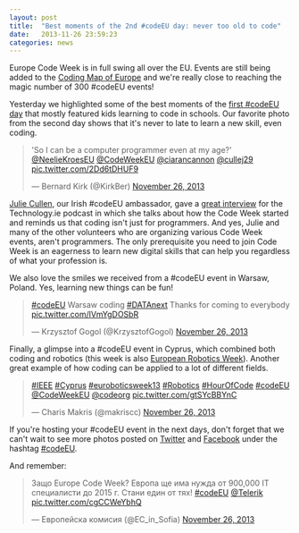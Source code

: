 ```yaml
---
layout: post
title:  "Best moments of the 2nd #codeEU day: never too old to code"
date:   2013-11-26 23:59:23
categories: news
---
```


Europe Code Week is in full swing all over the EU. Events are still being added to the [Coding Map of Europe](/map/) and we're really close to reaching the magic number of 300 #codeEU events!

Yesterday we highlighted some of the best moments of the [first #codeEU day](http://codeweek.eu/news/2013/11/25/best-moments-of-code-week-day-1.html) that mostly featured kids learning to code in schools. Our favorite photo from the second day shows that it's never to late to learn a new skill, even coding. 

<blockquote class="twitter-tweet" lang="en"><p>&#39;So I can be a computer programmer even at my age?&#39; <a href="https://twitter.com/NeelieKroesEU">@NeelieKroesEU</a> <a href="https://twitter.com/CodeWeekEU">@CodeWeekEU</a> <a href="https://twitter.com/ciarancannon">@ciarancannon</a> <a href="https://twitter.com/cullej29">@cullej29</a> <a href="http://t.co/2Dd6tDHUF9">pic.twitter.com/2Dd6tDHUF9</a></p>&mdash; Bernard Kirk (@KirkBer) <a href="https://twitter.com/KirkBer/statuses/405378638008172544">November 26, 2013</a></blockquote>
<script async src="//platform.twitter.com/widgets.js" charset="utf-8"></script>

[Julie Cullen](https://twitter.com/cullej29), our Irish #codeEU ambassador, gave a [great interview](http://technology.ie/julie-perfect-ambassador-europe-code-week-audio/) for the Technology.ie podcast in which she talks about how the Code Week started and reminds us that coding isn't just for programmers. And yes, Julie and many of the other volunteers who are organizing various Code Week events, aren't programmers.   The only prerequisite you need to join Code Week is an eagerness to learn new digital skills that can help you regardless of what your profession is.

We also love the smiles we received from a #codeEU event in Warsaw, Poland. Yes, learning new things can be fun!

<blockquote class="twitter-tweet" lang="en"><p><a href="https://twitter.com/search?q=%23codeEU&amp;src=hash">#codeEU</a> Warsaw coding <a href="https://twitter.com/search?q=%23DATAnext&amp;src=hash">#DATAnext</a> Thanks for coming to everybody <a href="http://t.co/lVmYgDOSbR">pic.twitter.com/lVmYgDOSbR</a></p>&mdash; Krzysztof Gogol (@KrzysztofGogol) <a href="https://twitter.com/KrzysztofGogol/statuses/405414457398284288">November 26, 2013</a></blockquote>
<script async src="//platform.twitter.com/widgets.js" charset="utf-8"></script>

Finally, a glimpse into a #codeEU event in Cyprus, which combined both coding and robotics (this week is also [European Robotics Week](http://www.eu-robotics.net/eurobotics-week/)). Another great example of how coding can be applied to a lot of different fields.

<blockquote class="twitter-tweet" lang="en"><p><a href="https://twitter.com/search?q=%23IEEE&amp;src=hash">#IEEE</a> <a href="https://twitter.com/search?q=%23Cyprus&amp;src=hash">#Cyprus</a> <a href="https://twitter.com/search?q=%23euroboticsweek13&amp;src=hash">#euroboticsweek13</a> <a href="https://twitter.com/search?q=%23Robotics&amp;src=hash">#Robotics</a> <a href="https://twitter.com/search?q=%23HourOfCode&amp;src=hash">#HourOfCode</a> <a href="https://twitter.com/search?q=%23codeEU&amp;src=hash">#codeEU</a> <a href="https://twitter.com/CodeWeekEU">@CodeWeekEU</a> <a href="https://twitter.com/codeorg">@codeorg</a> <a href="http://t.co/gtSYcBBYnC">pic.twitter.com/gtSYcBBYnC</a></p>&mdash; Charis Makris (@makriscc) <a href="https://twitter.com/makriscc/statuses/405466311364341760">November 26, 2013</a></blockquote>
<script async src="//platform.twitter.com/widgets.js" charset="utf-8"></script>

If you're hosting your #codeEU event in the next days, don't forget that we can't wait to see more photos posted on [Twitter](http://twitter.com/{{site.contact.twitter}}) and [Facebook](https://www.facebook.com/{{site.contact.facebook}}) under the hashtag [#codeEU](https://twitter.com/search?q=%23codeEU&src=typd).

And remember: 

<blockquote class="twitter-tweet" lang="en"><p>Защо Europe Code Week? Европа ще има нужда от 900,000 IT специалисти до 2015 г. Стани един от тях! <a href="https://twitter.com/search?q=%23codeEU&amp;src=hash">#codeEU</a> <a href="https://twitter.com/Telerik">@Telerik</a> <a href="http://t.co/cgCCWeYbhQ">pic.twitter.com/cgCCWeYbhQ</a></p>&mdash; Европейска комисия (@EC_in_Sofia) <a href="https://twitter.com/EC_in_Sofia/statuses/405280377301766144">November 26, 2013</a></blockquote>
<script async src="//platform.twitter.com/widgets.js" charset="utf-8"></script>